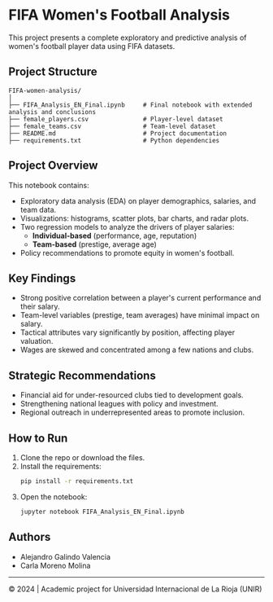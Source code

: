 # FIFA Women's Football Analysis

This project presents a complete exploratory and predictive analysis of women's football player data using FIFA datasets.

##  Project Structure

```
FIFA-women-analysis/
│
├── FIFA_Analysis_EN_Final.ipynb     # Final notebook with extended analysis and conclusions
├── female_players.csv               # Player-level dataset
├── female_teams.csv                 # Team-level dataset
├── README.md                        # Project documentation
├── requirements.txt                 # Python dependencies
```

##  Project Overview

This notebook contains:
- Exploratory data analysis (EDA) on player demographics, salaries, and team data.
- Visualizations: histograms, scatter plots, bar charts, and radar plots.
- Two regression models to analyze the drivers of player salaries:
  - **Individual-based** (performance, age, reputation)
  - **Team-based** (prestige, average age)
- Policy recommendations to promote equity in women's football.

##  Key Findings

- Strong positive correlation between a player's current performance and their salary.
- Team-level variables (prestige, team averages) have minimal impact on salary.
- Tactical attributes vary significantly by position, affecting player valuation.
- Wages are skewed and concentrated among a few nations and clubs.

##  Strategic Recommendations

- Financial aid for under-resourced clubs tied to development goals.
- Strengthening national leagues with policy and investment.
- Regional outreach in underrepresented areas to promote inclusion.

##  How to Run

1. Clone the repo or download the files.
2. Install the requirements:
   ```bash
   pip install -r requirements.txt
   ```
3. Open the notebook:
   ```bash
   jupyter notebook FIFA_Analysis_EN_Final.ipynb
   ```

##  Authors

- Alejandro Galindo Valencia  
- Carla Moreno Molina

---

© 2024 | Academic project for Universidad Internacional de La Rioja (UNIR)
